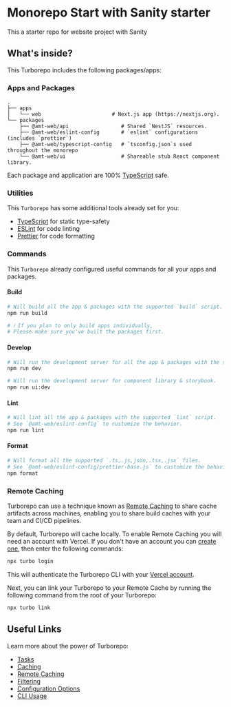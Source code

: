 # Monorepo Start with Sanity starter

This a starter repo for website project with Sanity

## What's inside?

This Turborepo includes the following packages/apps:

### Apps and Packages

    .
    ├── apps
    │   └── web                       # Next.js app (https://nextjs.org).
    └── packages
        ├── @amt-web/api                 # Shared `NestJS` resources.
        ├── @amt-web/eslint-config       # `eslint` configurations (includes `prettier`)
        ├── @amt-web/typescript-config   # `tsconfig.json`s used throughout the monorepo
        └── @amt-web/ui                  # Shareable stub React component library.

Each package and application are 100% [TypeScript](https://www.typescriptlang.org/) safe.

### Utilities

This `Turborepo` has some additional tools already set for you:

- [TypeScript](https://www.typescriptlang.org/) for static type-safety
- [ESLint](https://eslint.org/) for code linting
- [Prettier](https://prettier.io) for code formatting

### Commands

This `Turborepo` already configured useful commands for all your apps and packages.

#### Build

```bash
# Will build all the app & packages with the supported `build` script.
npm run build

# ℹ️ If you plan to only build apps individually,
# Please make sure you've built the packages first.
```

#### Develop

```bash
# Will run the development server for all the app & packages with the supported `dev` script.
npm run dev
```

```bash
# Will run the development server for component library & storybook.
npm run ui:dev
```

#### Lint

```bash
# Will lint all the app & packages with the supported `lint` script.
# See `@amt-web/eslint-config` to customize the behavior.
npm run lint
```

#### Format

```bash
# Will format all the supported `.ts,.js,json,.tsx,.jsx` files.
# See `@amt-web/eslint-config/prettier-base.js` to customize the behavior.
npm format
```

### Remote Caching

Turborepo can use a technique known as [Remote Caching](https://turbo.build/repo/docs/core-concepts/remote-caching) to share cache artifacts across machines, enabling you to share build caches with your team and CI/CD pipelines.

By default, Turborepo will cache locally. To enable Remote Caching you will need an account with Vercel. If you don't have an account you can [create one](https://vercel.com/signup), then enter the following commands:

```bash
npx turbo login
```

This will authenticate the Turborepo CLI with your [Vercel account](https://vercel.com/docs/concepts/personal-accounts/overview).

Next, you can link your Turborepo to your Remote Cache by running the following command from the root of your Turborepo:

```bash
npx turbo link
```

## Useful Links

Learn more about the power of Turborepo:

- [Tasks](https://turbo.build/repo/docs/core-concepts/monorepos/running-tasks)
- [Caching](https://turbo.build/repo/docs/core-concepts/caching)
- [Remote Caching](https://turbo.build/repo/docs/core-concepts/remote-caching)
- [Filtering](https://turbo.build/repo/docs/core-concepts/monorepos/filtering)
- [Configuration Options](https://turbo.build/repo/docs/reference/configuration)
- [CLI Usage](https://turbo.build/repo/docs/reference/command-line-reference)
